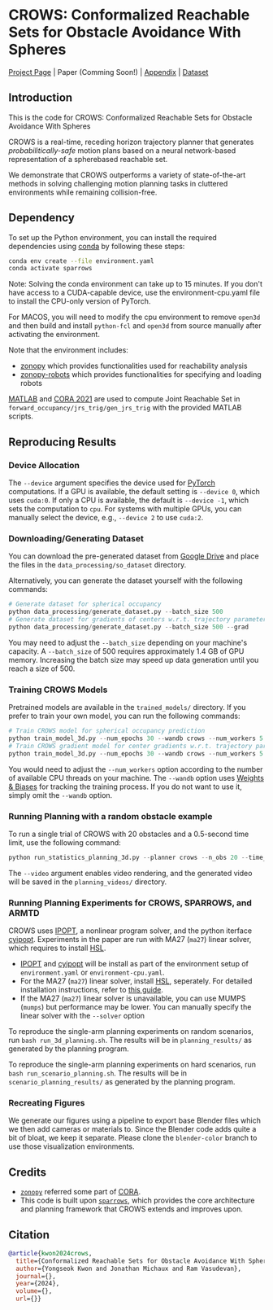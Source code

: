 # CROWS: Conformalized Reachable Sets for Obstacle Avoidance With Spheres

[Project Page](https://roahmlab.github.io/crows/) | Paper (Comming Soon!) | [Appendix](https://roahmlab.github.io/crows/assets/documents/CROWS_Appendix.pdf) | [Dataset](https://drive.google.com/drive/folders/1y82zpWuKaZmejr7AXxctpPKblB2tOSW9?usp=sharing)
## Introduction
This is the code for CROWS: Conformalized Reachable Sets for Obstacle Avoidance With Spheres

CROWS is a real-time, receding horizon trajectory planner that generates *probabilitically-safe* motion plans based on a neural network-based representation of a spherebased reachable set. 

We demonstrate that CROWS outperforms a variety of state-of-the-art methods in solving challenging motion planning tasks in cluttered environments while remaining collision-free.

## Dependency 
To set up the Python environment, you can install the required dependencies using [conda](https://www.anaconda.com) by following these steps:
```bash
conda env create --file environment.yaml
conda activate sparrows
```
Note: Solving the conda environment can take up to 15 minutes. If you don't have access to a CUDA-capable device, use the environment-cpu.yaml file to install the CPU-only version of PyTorch.

For MACOS, you will need to modify the cpu environment to remove `open3d`
and then build and install `python-fcl` and `open3d` from source manually after activating the environment.

Note that the environment includes:
- [zonopy](https://github.com/roahmlab/zonopy) which provides functionalities used for reachability analysis
- [zonopy-robots](https://github.com/roahmlab/zonopy-robots) which provides functionalities for specifying and loading robots

[MATLAB](https://matlab.mathworks.com) and [CORA 2021](https://tumcps.github.io/CORA/) are used to compute Joint Reachable Set in `forward_occupancy/jrs_trig/gen_jrs_trig` with the provided MATLAB scripts.

## Reproducing Results
### Device Allocation
The `--device` argument specifies the device used for [PyTorch](https://pytorch.org/) computations. If a GPU is available, the default setting is `--device 0`, which uses `cuda:0`. If only a CPU is available, the default is `--device -1`, which sets the computation to `cpu`. For systems with multiple GPUs, you can manually select the device, e.g., `--device 2` to use `cuda:2`.

### Downloading/Generating Dataset
You can download the pre-generated dataset from [Google Drive](https://drive.google.com/drive/folders/1y82zpWuKaZmejr7AXxctpPKblB2tOSW9?usp=sharing) and place the files in the `data_processing/so_dataset` directory.

Alternatively, you can generate the dataset yourself with the following commands:
```python
# Generate dataset for spherical occupancy
python data_processing/generate_dataset.py --batch_size 500  
# Generate dataset for gradients of centers w.r.t. trajectory parameters
python data_processing/generate_dataset.py --batch_size 500 --grad  
```
You may need to adjust the `--batch_size` depending on your machine's capacity. A `--batch_size` of 500 requires approximately 1.4 GB of GPU memory. Increasing the batch size may speed up data generation until you reach a size of 500.

### Training CROWS Models
Pretrained models are available in the `trained_models/` directory. If you prefer to train your own model, you can run the following commands:
```python
# Train CROWS model for spherical occupancy prediction
python train_model_3d.py --num_epochs 30 --wandb crows --num_workers 5  
# Train CROWS gradient model for center gradients w.r.t. trajectory parameters
python train_model_3d.py --num_epochs 30 --wandb crows --num_workers 5 --train_grad  
```
You would need to adjust the `--num_workers` option according to the number of available CPU threads on your machine. The `--wandb` option uses [Weights & Biases](https://wandb.ai/home) for tracking the training process. If you do not want to use it, simply omit the `--wandb` option.

### Running Planning with a random obstacle example
To run a single trial of CROWS with 20 obstacles and a 0.5-second time limit, use the following command:
```python
python run_statistics_planning_3d.py --planner crows --n_obs 20 --time_limit 0.5 --n_envs 1 --video
```
The `--video` argument enables video rendering, and the generated video will be saved in the `planning_videos/` directory.


### Running Planning Experiments for CROWS, SPARROWS, and ARMTD

CROWS uses [IPOPT](https://coin-or.github.io/Ipopt/INSTALL.html), a nonlinear program solver, and the python iterface [cyipopt](https://cyipopt.readthedocs.io/en/stable/). 
Experiments in the paper are run with MA27 (`ma27`) linear solver, which requires to install [HSL](https://github.com/coin-or-tools/ThirdParty-HSL). 

- [IPOPT](https://coin-or.github.io/Ipopt/INSTALL.html) and [cyipopt](https://cyipopt.readthedocs.io/en/stable/) will be install as part of the environment setup of `environment.yaml` or `environment-cpu.yaml`.
- For the MA27 (`ma27`) linear solver, install [HSL](https://github.com/coin-or-tools/ThirdParty-HSL), seperately. For detailed installation instructions, refer to [this guide](docs/how_to_install_HSL).
- If the MA27 (`ma27`) linear solver is unavailable, you can use MUMPS (`mumps`) but performance may be lower. You can manually specify the linear solver with the `--solver` option

To reproduce the single-arm planning experiments on random scenarios, run `bash run_3d_planning.sh`. The results will be in `planning_results/` as generated by the planning program.

To reproduce the single-arm planning experiments on hard scenarios, run `bash run_scenario_planning.sh`. The results will be in `scenario_planning_results/` as generated by the planning program.

### Recreating Figures

We generate our figures using a pipeline to export base Blender files which we then add cameras or materials to.
Since the Blender code adds quite a bit of bloat, we keep it separate.
Please clone the `blender-color` branch to use those visualization environments.

## Credits
- [`zonopy`](https://github.com/roahmlab/zonopy) referred some part of [CORA](https://tumcps.github.io/CORA/).
- This code is built upon [`sparrows`](https://github.com/roahmlab/sparrows), which provides the core architecture and planning framework that CROWS extends and improves upon.

## Citation
```bibtex
@article{kwon2024crows,
  title={Conformalized Reachable Sets for Obstacle Avoidance With Spheres},
  author={Yongseok Kwon and Jonathan Michaux and Ram Vasudevan},
  journal={},
  year={2024},
  volume={},
  url={}}
```
